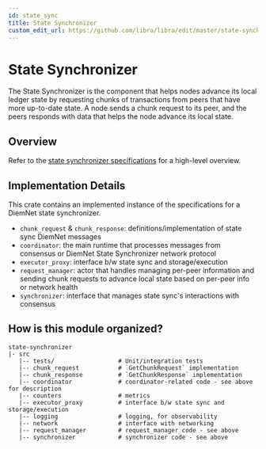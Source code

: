 ```yaml
---
id: state_sync
title: State Synchronizer
custom_edit_url: https://github.com/libra/libra/edit/master/state-synchronizer/README.md
---
```

# State Synchronizer

The State Synchronizer is the component that helps nodes advance its local
ledger state by requesting chunks of transactions from peers that have more
up-to-date state. A node sends a chunk request to its peer, and the peers
responds with data that helps the node advance its local state.

## Overview

Refer to the [state synchronizer specifications](../specifications/state_sync)
for a high-level overview.

## Implementation Details

This crate contains an implemented instance of the specifications for
a DiemNet state synchronizer.

- `chunk_request` & `chunk_response`: definitions/implementation of state sync
DiemNet messages
- `coordinator`: the main runtime that processes messages from consensus
or DiemNet State Synchronizer network protocol
- `executor_proxy`: interface b/w state sync and storage/execution
- `request_manager`: actor that handles managing per-peer information
and sending chunk requests to advance local state based on per-peer info or network
health
- `synchronizer`: interface that manages state sync's interactions with consensus


## How is this module organized?
```
state-synchronizer
|- src
   |-- tests/                  # Unit/integration tests
   |-- chunk_request           # `GetChunkRequest` implementation
   |-- chunk_response          # `GetChunkResponse` implementation
   |-- coordinator             # coordinator-related code - see above for description
   |-- counters                # metrics
   |-- executor_proxy          # interface b/w state sync and storage/execution
   |-- logging                 # logging, for observability
   |-- network                 # interface with networking
   |-- request_manager         # request_manager code - see above
   |-- synchronizer            # synchronizer code - see above

```

